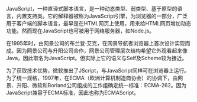 JavaScript，一种直译式脚本语言，是一种动态类型、弱类型、基于原型的语言，内置支持类。它的解释器被称为JavaScript引擎，为浏览器的一部分，广泛用于客户端的脚本语言，最早是在HTML网页上使用，用来给HTML网页增加动态功能。然而现在JavaScript也可被用于网络服务器，如Node.js。

在1995年时，由网景公司的布兰登·艾克，在网景导航者浏览器上首次设计实现而成。因为网景公司与升阳公司合作，网景公司管理层次结构希望它外观看起来像Java，因此取名为JavaScript。但实际上它的语义与Self及Scheme较为接近。

为了获取技术优势，微软推出了JScript，与JavaScript同样可在浏览器上运行。为了统一规格，1997年，在ECMA（欧洲计算机制造商协会）的协调下，由网景、升阳、微软和Borland公司组成的工作组确定统一标准：ECMA-262。因为JavaScript兼容于ECMA标准，因此也称为ECMAScript。
